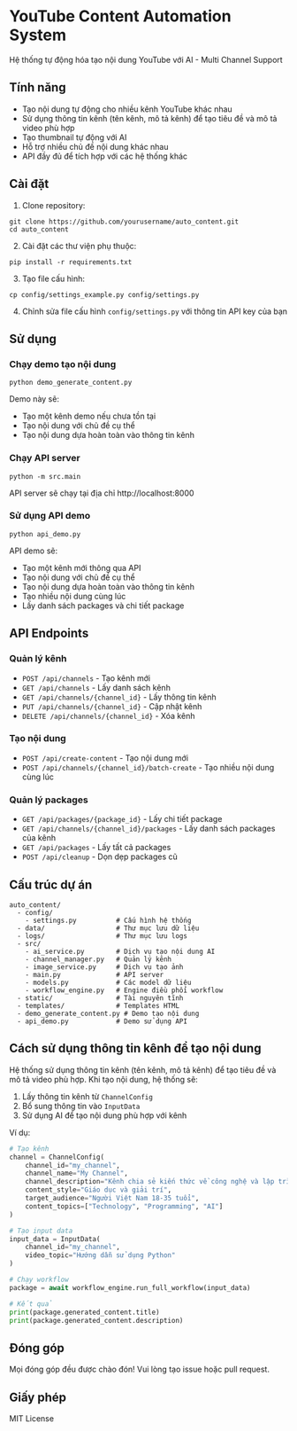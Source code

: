 # YouTube Content Automation System

Hệ thống tự động hóa tạo nội dung YouTube với AI - Multi Channel Support

## Tính năng

- Tạo nội dung tự động cho nhiều kênh YouTube khác nhau
- Sử dụng thông tin kênh (tên kênh, mô tả kênh) để tạo tiêu đề và mô tả video phù hợp
- Tạo thumbnail tự động với AI
- Hỗ trợ nhiều chủ đề nội dung khác nhau
- API đầy đủ để tích hợp với các hệ thống khác

## Cài đặt

1. Clone repository:

```
git clone https://github.com/yourusername/auto_content.git
cd auto_content
```

2. Cài đặt các thư viện phụ thuộc:

```
pip install -r requirements.txt
```

3. Tạo file cấu hình:

```
cp config/settings_example.py config/settings.py
```

4. Chỉnh sửa file cấu hình `config/settings.py` với thông tin API key của bạn

## Sử dụng

### Chạy demo tạo nội dung

```
python demo_generate_content.py
```

Demo này sẽ:
- Tạo một kênh demo nếu chưa tồn tại
- Tạo nội dung với chủ đề cụ thể
- Tạo nội dung dựa hoàn toàn vào thông tin kênh

### Chạy API server

```
python -m src.main
```

API server sẽ chạy tại địa chỉ http://localhost:8000

### Sử dụng API demo

```
python api_demo.py
```

API demo sẽ:
- Tạo một kênh mới thông qua API
- Tạo nội dung với chủ đề cụ thể
- Tạo nội dung dựa hoàn toàn vào thông tin kênh
- Tạo nhiều nội dung cùng lúc
- Lấy danh sách packages và chi tiết package

## API Endpoints

### Quản lý kênh

- `POST /api/channels` - Tạo kênh mới
- `GET /api/channels` - Lấy danh sách kênh
- `GET /api/channels/{channel_id}` - Lấy thông tin kênh
- `PUT /api/channels/{channel_id}` - Cập nhật kênh
- `DELETE /api/channels/{channel_id}` - Xóa kênh

### Tạo nội dung

- `POST /api/create-content` - Tạo nội dung mới
- `POST /api/channels/{channel_id}/batch-create` - Tạo nhiều nội dung cùng lúc

### Quản lý packages

- `GET /api/packages/{package_id}` - Lấy chi tiết package
- `GET /api/channels/{channel_id}/packages` - Lấy danh sách packages của kênh
- `GET /api/packages` - Lấy tất cả packages
- `POST /api/cleanup` - Dọn dẹp packages cũ

## Cấu trúc dự án

```
auto_content/
  - config/
    - settings.py          # Cấu hình hệ thống
  - data/                  # Thư mục lưu dữ liệu
  - logs/                  # Thư mục lưu logs
  - src/
    - ai_service.py        # Dịch vụ tạo nội dung AI
    - channel_manager.py   # Quản lý kênh
    - image_service.py     # Dịch vụ tạo ảnh
    - main.py              # API server
    - models.py            # Các model dữ liệu
    - workflow_engine.py   # Engine điều phối workflow
  - static/                # Tài nguyên tĩnh
  - templates/             # Templates HTML
  - demo_generate_content.py # Demo tạo nội dung
  - api_demo.py            # Demo sử dụng API
```

## Cách sử dụng thông tin kênh để tạo nội dung

Hệ thống sử dụng thông tin kênh (tên kênh, mô tả kênh) để tạo tiêu đề và mô tả video phù hợp. Khi tạo nội dung, hệ thống sẽ:

1. Lấy thông tin kênh từ `ChannelConfig`
2. Bổ sung thông tin vào `InputData`
3. Sử dụng AI để tạo nội dung phù hợp với kênh

Ví dụ:

```python
# Tạo kênh
channel = ChannelConfig(
    channel_id="my_channel",
    channel_name="My Channel",
    channel_description="Kênh chia sẻ kiến thức về công nghệ và lập trình",
    content_style="Giáo dục và giải trí",
    target_audience="Người Việt Nam 18-35 tuổi",
    content_topics=["Technology", "Programming", "AI"]
)

# Tạo input data
input_data = InputData(
    channel_id="my_channel",
    video_topic="Hướng dẫn sử dụng Python"
)

# Chạy workflow
package = await workflow_engine.run_full_workflow(input_data)

# Kết quả
print(package.generated_content.title)
print(package.generated_content.description)
```

## Đóng góp

Mọi đóng góp đều được chào đón! Vui lòng tạo issue hoặc pull request.

## Giấy phép

MIT License 